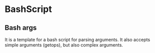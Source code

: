 # BashScript

## Bash args

It is a template for a bash script for parsing arguments. 
It also accepts simple arguments (getops), but also complex arguments.
